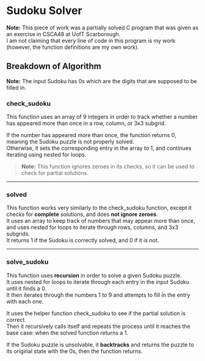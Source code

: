 # Sudoku Solver

**Note:** This piece of work was a partially solved C program that was given as an exercise in CSCA48 at UofT Scarborough.  
I am not claiming that every line of code in this program is my work (however, the function definitions are my own work).

## Breakdown of Algorithm

**Note:** The input Sudoku has 0s which are the digits that are supposed to be filled in.

### check_sudoku

This function uses an array of 9 integers in order to track whether a number has appeared more than once in a row, column, or 3x3 subgrid.

If the number has appeared more than once, the function returns 0, meaning the Sudoku puzzle is not properly solved.  
Otherwise, it sets the corresponding entry in the array to 1, and continues iterating using nested for loops.

> **Note:** This function ignores zeroes in its checks, so it can be used to check for partial solutions.

---

### solved

This function works very similarly to the check_sudoku function, except it checks for **complete** solutions, and does **not ignore zeroes**.  
It uses an array to keep track of numbers that may appear more than once, and uses nested for loops to iterate through rows, columns, and 3x3 subgrids.  
It returns 1 if the Sudoku is correctly solved, and 0 if it is not.

---

### solve_sudoku

This function uses **recursion** in order to solve a given Sudoku puzzle.  
It uses nested for loops to iterate through each entry in the input Sudoku until it finds a 0.  
It then iterates through the numbers 1 to 9 and attempts to fill in the entry with each one.

It uses the helper function check_sudoku to see if the partial solution is correct.  
Then it recursively calls itself and repeats the process until it reaches the base case: when the solved function returns a 1.

If the Sudoku puzzle is unsolvable, it **backtracks** and returns the puzzle to its original state with the 0s, then the function returns.
